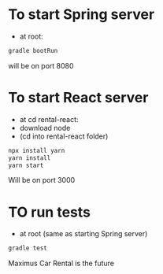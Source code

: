 # To start Spring server
- at root:
```bash 
gradle bootRun
```
will be on port 8080

# To start React server 
- at cd rental-react:
- download node
- (cd into rental-react folder) 
```bash
npx install yarn
yarn install
yarn start
```
Will be on port 3000

# TO run tests
- at root (same as starting Spring server)
```bash
gradle test
```

Maximus Car Rental is the future 
